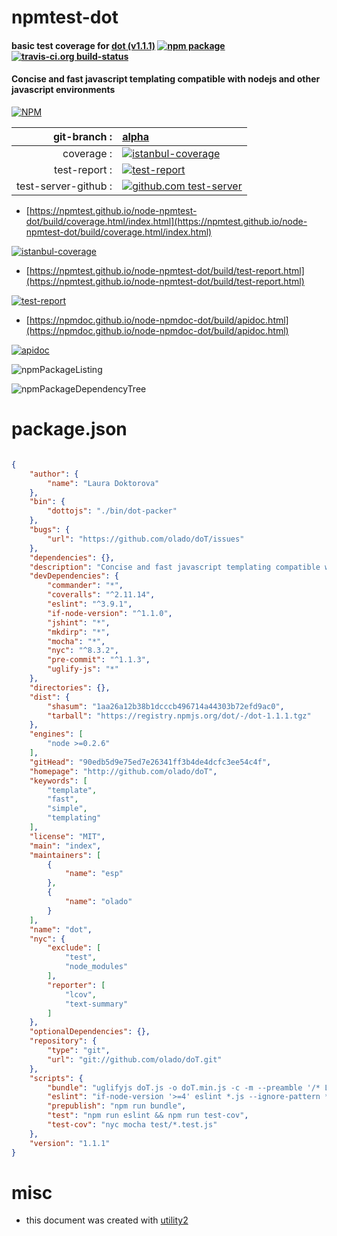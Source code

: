 # npmtest-dot

#### basic test coverage for  [dot (v1.1.1)](http://github.com/olado/doT)  [![npm package](https://img.shields.io/npm/v/npmtest-dot.svg?style=flat-square)](https://www.npmjs.org/package/npmtest-dot) [![travis-ci.org build-status](https://api.travis-ci.org/npmtest/node-npmtest-dot.svg)](https://travis-ci.org/npmtest/node-npmtest-dot)

#### Concise and fast javascript templating compatible with nodejs and other javascript environments

[![NPM](https://nodei.co/npm/dot.png?downloads=true&downloadRank=true&stars=true)](https://www.npmjs.com/package/dot)

| git-branch : | [alpha](https://github.com/npmtest/node-npmtest-dot/tree/alpha)|
|--:|:--|
| coverage : | [![istanbul-coverage](https://npmtest.github.io/node-npmtest-dot/build/coverage.badge.svg)](https://npmtest.github.io/node-npmtest-dot/build/coverage.html/index.html)|
| test-report : | [![test-report](https://npmtest.github.io/node-npmtest-dot/build/test-report.badge.svg)](https://npmtest.github.io/node-npmtest-dot/build/test-report.html)|
| test-server-github : | [![github.com test-server](https://npmtest.github.io/node-npmtest-dot/GitHub-Mark-32px.png)](https://npmtest.github.io/node-npmtest-dot/build/app/index.html) | | build-artifacts : | [![build-artifacts](https://npmtest.github.io/node-npmtest-dot/glyphicons_144_folder_open.png)](https://github.com/npmtest/node-npmtest-dot/tree/gh-pages/build)|

- [https://npmtest.github.io/node-npmtest-dot/build/coverage.html/index.html](https://npmtest.github.io/node-npmtest-dot/build/coverage.html/index.html)

[![istanbul-coverage](https://npmtest.github.io/node-npmtest-dot/build/screenCapture.buildCi.browser.%252Ftmp%252Fbuild%252Fcoverage.lib.html.png)](https://npmtest.github.io/node-npmtest-dot/build/coverage.html/index.html)

- [https://npmtest.github.io/node-npmtest-dot/build/test-report.html](https://npmtest.github.io/node-npmtest-dot/build/test-report.html)

[![test-report](https://npmtest.github.io/node-npmtest-dot/build/screenCapture.buildCi.browser.%252Ftmp%252Fbuild%252Ftest-report.html.png)](https://npmtest.github.io/node-npmtest-dot/build/test-report.html)

- [https://npmdoc.github.io/node-npmdoc-dot/build/apidoc.html](https://npmdoc.github.io/node-npmdoc-dot/build/apidoc.html)

[![apidoc](https://npmdoc.github.io/node-npmdoc-dot/build/screenCapture.buildCi.browser.%252Ftmp%252Fbuild%252Fapidoc.html.png)](https://npmdoc.github.io/node-npmdoc-dot/build/apidoc.html)

![npmPackageListing](https://npmtest.github.io/node-npmtest-dot/build/screenCapture.npmPackageListing.svg)

![npmPackageDependencyTree](https://npmtest.github.io/node-npmtest-dot/build/screenCapture.npmPackageDependencyTree.svg)



# package.json

```json

{
    "author": {
        "name": "Laura Doktorova"
    },
    "bin": {
        "dottojs": "./bin/dot-packer"
    },
    "bugs": {
        "url": "https://github.com/olado/doT/issues"
    },
    "dependencies": {},
    "description": "Concise and fast javascript templating compatible with nodejs and other javascript environments",
    "devDependencies": {
        "commander": "*",
        "coveralls": "^2.11.14",
        "eslint": "^3.9.1",
        "if-node-version": "^1.1.0",
        "jshint": "*",
        "mkdirp": "*",
        "mocha": "*",
        "nyc": "^8.3.2",
        "pre-commit": "^1.1.3",
        "uglify-js": "*"
    },
    "directories": {},
    "dist": {
        "shasum": "1aa26a12b38b1dcccb496714a44303b72efd9ac0",
        "tarball": "https://registry.npmjs.org/dot/-/dot-1.1.1.tgz"
    },
    "engines": [
        "node >=0.2.6"
    ],
    "gitHead": "90edb5d9e75ed7e26341ff3b4de4dcfc3ee54c4f",
    "homepage": "http://github.com/olado/doT",
    "keywords": [
        "template",
        "fast",
        "simple",
        "templating"
    ],
    "license": "MIT",
    "main": "index",
    "maintainers": [
        {
            "name": "esp"
        },
        {
            "name": "olado"
        }
    ],
    "name": "dot",
    "nyc": {
        "exclude": [
            "test",
            "node_modules"
        ],
        "reporter": [
            "lcov",
            "text-summary"
        ]
    },
    "optionalDependencies": {},
    "repository": {
        "type": "git",
        "url": "git://github.com/olado/doT.git"
    },
    "scripts": {
        "bundle": "uglifyjs doT.js -o doT.min.js -c -m --preamble '/* Laura Doktorova https://github.com/olado/doT */'",
        "eslint": "if-node-version '>=4' eslint *.js --ignore-pattern *.min.js",
        "prepublish": "npm run bundle",
        "test": "npm run eslint && npm run test-cov",
        "test-cov": "nyc mocha test/*.test.js"
    },
    "version": "1.1.1"
}
```



# misc
- this document was created with [utility2](https://github.com/kaizhu256/node-utility2)
